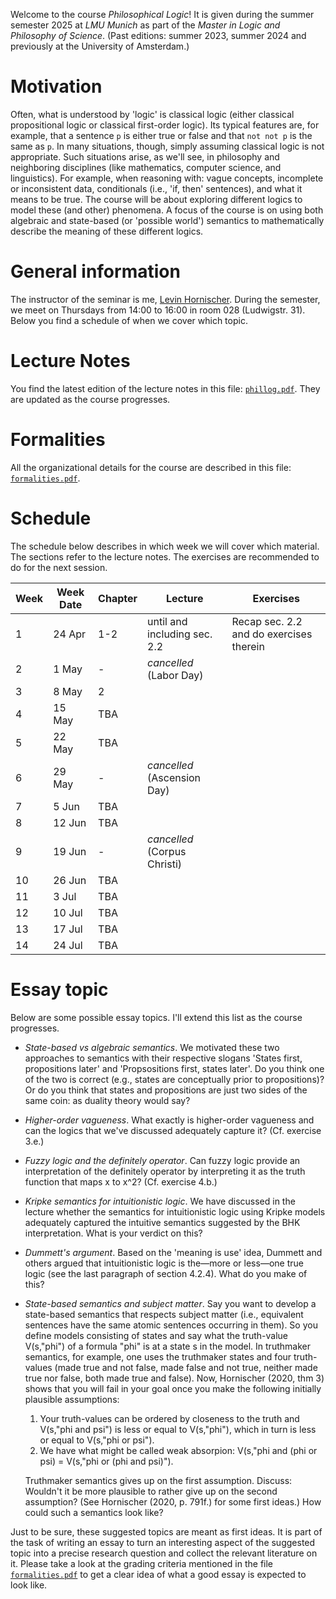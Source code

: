 Welcome to the course _Philosophical Logic_! It is given during the summer semester 2025 at _LMU Munich_ as part of the _Master in Logic and Philosophy of Science_. (Past editions: summer 2023, summer 2024 and previously at the University of Amsterdam.)


# Motivation 

Often, what is understood by 'logic' is classical logic (either classical propositional logic or classical first-order logic). Its typical features are, for example, that a sentence `p` is either true or false and that `not not p` is the same as `p`. In many situations, though, simply assuming classical logic is not appropriate. Such situations arise, as we'll see, in philosophy and neighboring disciplines (like mathematics, computer science,
and linguistics). For example, when reasoning with: vague concepts, incomplete or inconsistent data, conditionals (i.e., 'if, then' sentences), and what it means to be true. The course will be about exploring different logics to model these (and other) phenomena. A focus of the course is on using both algebraic and state-based (or 'possible world') semantics to mathematically describe the meaning of these different logics.

# General information

The instructor of the seminar is me, [Levin Hornischer](https://www.mcmp.philosophie.uni-muenchen.de/people/faculty/hornischer_levin/index.html). During the semester, we meet on Thursdays from 14:00 to 16:00 in room 028 (Ludwigstr. 31). Below you find a schedule of when we cover which topic.


# Lecture Notes

You find the latest edition of the lecture notes in this file: [`phillog.pdf`](phillog.pdf). They are updated as the course progresses. 


# Formalities

All the organizational details for the course are described in this file: [`formalities.pdf`](formalities.pdf).


# Schedule

The schedule below describes in which week we will cover which material. The sections refer to the lecture notes. The exercises are recommended to do for the next session.


Week | Week Date | Chapter | Lecture | Exercises
---  | ---       | ---     | ---     | ---      
 1   | 24 Apr    | 1-2   | until and including sec. 2.2 | Recap sec. 2.2 and do exercises therein
 2   | 1 May     | -   | _cancelled_ (Labor Day) | 
 3   | 8 May     | 2   | |  
 4   | 15 May    | TBA | 
 5   | 22 May    | TBA |  
 6   | 29 May    | -   | _cancelled_ (Ascension Day)
 7   | 5 Jun     | TBA | 
 8   | 12 Jun    | TBA | 
 9   | 19 Jun    | -   | _cancelled_ (Corpus Christi)
10   | 26 Jun    | TBA | 
11   | 3 Jul     | TBA | 
12   | 10 Jul    | TBA | 
13   | 17 Jul    | TBA | 
14   | 24 Jul    | TBA | 


# Essay topic


Below are some possible essay topics. I'll extend this list as the course progresses.

* _State-based vs algebraic semantics_. We motivated these two approaches to semantics with their respective slogans 'States first, propositions later' and 'Propsositions first, states later'. Do you think one of the two is correct (e.g., states are conceptually prior to propositions)? Or do you think that states and propositions are just two sides of the same coin: as duality theory would say?
  
* _Higher-order vagueness_. What exactly is higher-order vagueness and can the logics that we've discussed adequately capture it? (Cf. exercise 3.e.) 

* _Fuzzy logic and the definitely operator_. Can fuzzy logic provide an interpretation of the definitely operator by interpreting it as the truth function that maps x to x^2? (Cf. exercise 4.b.)

* _Kripke semantics for intuitionistic logic_. We have discussed in the lecture whether the semantics for intuitionistic logic using Kripke models adequately captured the intuitive semantics suggested by the BHK interpretation. What is your verdict on this? 

* _Dummett's argument_. Based on the 'meaning is use' idea, Dummett and others argued that intuitionistic logic is the—more or less—one true logic (see the last paragraph of section 4.2.4). What do you make of this?

* _State-based semantics and subject matter_. Say you want to develop a state-based semantics that respects subject matter (i.e., equivalent sentences have the same atomic sentences occurring in them). So you define models consisting of states and say what the truth-value V(s,"phi") of a formula "phi" is at a state s in the model. In truthmaker semantics, for example, one uses the truthmaker states and four truth-values (made true and not false, made false and not true, neither made true nor false, both made true and false). Now, Hornischer (2020, thm 3) shows that you will fail in your goal once you make the following initially plausible assumptions:
   1) Your truth-values can be ordered by closeness to the truth and V(s,"phi and psi") is less or equal to V(s,"phi"), which in turn is less or equal to V(s,"phi or psi").
   2) We have what might be called weak absorpion: V(s,"phi and (phi or psi) = V(s,"phi or (phi and psi)").

  Truthmaker semantics gives up on the first assumption. Discuss: Wouldn't it be more plausible to rather give up on the second assumption? (See Hornischer (2020, p. 791f.) for some first ideas.) How could such a semantics look like?

 
Just to be sure, these suggested topics are meant as first ideas. It is part of the task of writing an essay to turn an interesting aspect of the suggested topic into a precise research question and collect the relevant literature on it. Please take a look at the grading criteria mentioned in the file [`formalities.pdf`](formalities.pdf) to get a clear idea of what a good essay is expected to look like.
